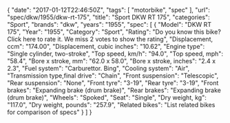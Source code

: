 {
    "date": "2017-01-12T22:46:50Z",
    "tags": [
        "motorbike",
        "spec"
    ],
    "url": "spec\/dkw\/1955\/dkw-rt-175",
    "title": "Sport DKW RT 175",
    "categories": "Sport",
    "brands": "dkw",
    "years": "1955",
    "spec": [
        {
            "Model": "DKW RT 175",
            "Year": "1955",
            "Category": "Sport",
            "Rating": "Do you know this bike?Click here to rate it. We miss 2 votes to show the rating",
            "Displacement, ccm": "174.00",
            "Displacement, cubic inches": "10.62",
            "Engine type": "Single cylinder, two-stroke",
            "Top speed, km\/h": "94.0",
            "Top speed, mph": "58.4",
            "Bore x stroke, mm": "62.0 x 58.0",
            "Bore x stroke, inches": "2.4 x 2.3",
            "Fuel system": "Carburettor. Bing",
            "Cooling system": "Air",
            "Transmission type,final drive": "Chain",
            "Front suspension": "Telescopic",
            "Rear suspension": "None",
            "Front tyre": "3-19",
            "Rear tyre": "3-19",
            "Front brakes": "Expanding brake (drum brake)",
            "Rear brakes": "Expanding brake (drum brake)",
            "Wheels": "Spoked",
            "Seat": "Single",
            "Dry weight, kg": "117.0",
            "Dry weight, pounds": "257.9",
            "Related bikes": "List related bikes for comparison of specs"
        }
    ]
}